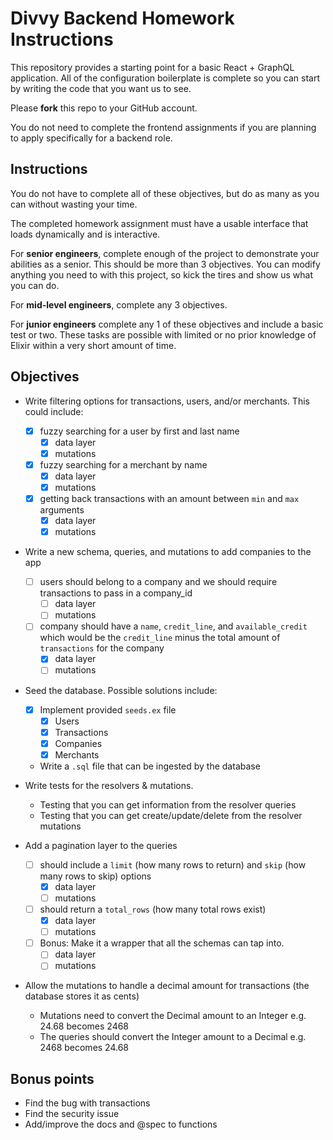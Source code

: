 # Divvy Backend Homework Instructions

This repository provides a starting point for a basic React + GraphQL application.
All of the configuration boilerplate is complete so you can start by writing the code that you want us to see.

Please **fork** this repo to your GitHub account.

You do not need to complete the frontend assignments if you are planning to apply specifically for a backend role.

## Instructions

You do not have to complete all of these objectives, but do as many as you can without wasting your time.

The completed homework assignment must have a usable interface that loads dynamically and is interactive.

For **senior engineers**, complete enough of the project to demonstrate your abilities as a senior.  This should be more than 3 objectives.  You can modify anything you need to with this project, so kick the tires and show us what you can do.

For **mid-level engineers**, complete any 3 objectives.

For **junior engineers** complete any 1 of these objectives and include a basic test or two.  These tasks are possible with limited or no prior knowledge of Elixir within a very short amount of time.

## Objectives

 * Write filtering options for transactions, users, and/or merchants. This could include:
   * [x] fuzzy searching for a user by first and last name
     * [x] data layer
     * [x] mutations
   * [x] fuzzy searching for a merchant by name
     * [x] data layer
     * [x] mutations
   * [x] getting back transactions with an amount between `min` and `max` arguments
     * [x] data layer
     * [x] mutations

 * Write a new schema, queries, and mutations to add companies to the app
   * [ ] users should belong to a company and we should require transactions to pass in a company_id
     * [ ] data layer
     * [ ] mutations
   * [ ] company should have a `name`, `credit_line`, and `available_credit` which would be the `credit_line` minus the total amount of `transactions` for the company
     * [x] data layer
     * [ ] mutations

 * Seed the database. Possible solutions include:
   * [x] Implement provided `seeds.ex` file
     * [x] Users
     * [x] Transactions
     * [x] Companies
     * [x] Merchants
   * Write a `.sql` file that can be ingested by the database

 * Write tests for the resolvers & mutations.
   * Testing that you can get information from the resolver queries
   * Testing that you can get create/update/delete from the resolver mutations

 * Add a pagination layer to the queries
   * [ ] should include a `limit` (how many rows to return) and `skip` (how many rows to skip) options
     * [x] data layer
     * [ ] mutations
   * [ ] should return a `total_rows` (how many total rows exist)
     * [x] data layer
     * [ ] mutations
   * [ ] Bonus: Make it a wrapper that all the schemas can tap into.
     * [ ] data layer
     * [ ] mutations

 * Allow the mutations to handle a decimal amount for transactions (the database stores it as cents)
   * Mutations need to convert the Decimal amount to an Integer e.g. 24.68 becomes 2468
   * The queries should convert the Integer amount to a Decimal e.g. 2468 becomes 24.68

## Bonus points
 * Find the bug with transactions
 * Find the security issue
 * Add/improve the docs and @spec to functions
